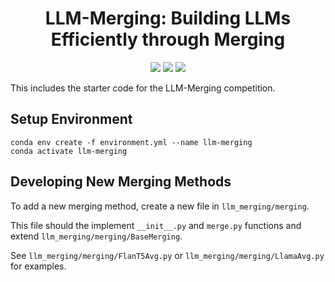 <div align="center">


<h1>LLM-Merging: Building LLMs Efficiently through Merging </h1>

[![](https://img.shields.io/badge/Documentation-online-green)](https://llm-merging.readthedocs.io)
[![](https://img.shields.io/badge/Website-online-green)](https://llm-merging.github.io)
[![](https://img.shields.io/badge/License-MIT-blue)](#License)
</div>

This includes the starter code for the LLM-Merging competition. 

## Setup Environment 

```
conda env create -f environment.yml --name llm-merging
conda activate llm-merging 
```

## Developing New Merging Methods 

To add a new merging method, create a new file in `llm_merging/merging`. 

This file should the implement `__init__.py` and `merge.py` functions and extend `llm_merging/merging/BaseMerging`. 

See `llm_merging/merging/FlanT5Avg.py` or `llm_merging/merging/LlamaAvg.py` for examples.  

